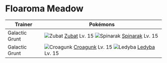 # Floaroma Meadow

Trainer                    | Pokémons
---                        | ---
Galactic Grunt             | ![][041]  [Zubat] Lv. 15  ![][167]  [Spinarak] Lv. 15
Galactic Grunt             | ![][453]  [Croagunk] Lv. 15  ![][165]  [Ledyba] Lv. 15


[041]: https://raw.githubusercontent.com/PokeAPI/sprites/master/sprites/pokemon/41.png "Zubat"
[165]: https://raw.githubusercontent.com/PokeAPI/sprites/master/sprites/pokemon/165.png "Ledyba"
[167]: https://raw.githubusercontent.com/PokeAPI/sprites/master/sprites/pokemon/167.png "Spinarak"
[453]: https://raw.githubusercontent.com/PokeAPI/sprites/master/sprites/pokemon/453.png "Croagunk"
[Zubat]: /pokemon_changes/041.md
[Ledyba]: /pokemon_changes/165.md
[Spinarak]: /pokemon_changes/167.md
[Croagunk]: /pokemon_changes/453.md
